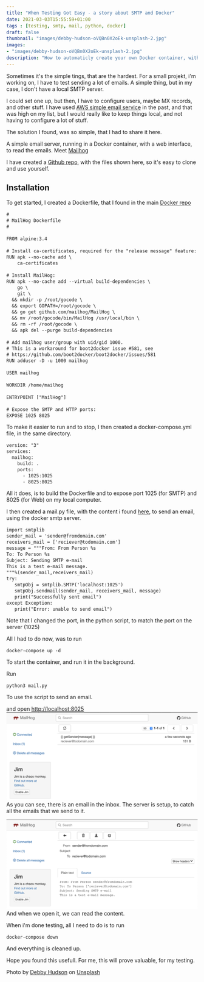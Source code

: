 ```yaml
---
title: "When Testing Got Easy - a story about SMTP and Docker"
date: 2021-03-03T15:55:59+01:00
tags : [testing, smtp, mail, python, docker]
draft: false
thumbnail: "images/debby-hudson-oVQBn0X2oEk-unsplash-2.jpg"
images: 
- "images/debby-hudson-oVQBn0X2oEk-unsplash-2.jpg"
description: "How to automaticly create your own Docker container, with all the tools you need, and update it automaticly, when new verions get's realesed."
---
```

Sometimes it's the simple tings, that are the hardest.
For a small projekt, i'm working on, I have to test sending a lot of emails. A simple thing, but in my case, I don't have a local SMTP server. 

I could set one up, but then, I have to configure users, maybe MX records, and other stuff. 
I have used [AWS simple email service](https://aws.amazon.com/ses/) in the past, and that was high on my list, but I would really like to keep things local, and not having to configure a lot of stuff. 

The solution I found, was so simple, that I had to share it here.

A simple email server, running in a Docker container, with a web interface, to read the emails. Meet [Mailhog](https://hub.docker.com/r/mailhog/mailhog/)

I have created a [Github repo](https://github.com/rhjensen79/smtp-test), with the files shown here, so it's easy to clone and use yourself.

## Installation

To get started, I created a Dockerfile, that I found in the main [Docker repo](https://hub.docker.com/r/mailhog/mailhog/)

```
#
# MailHog Dockerfile
#

FROM alpine:3.4

# Install ca-certificates, required for the "release message" feature:
RUN apk --no-cache add \
    ca-certificates

# Install MailHog:
RUN apk --no-cache add --virtual build-dependencies \
    go \
    git \
  && mkdir -p /root/gocode \
  && export GOPATH=/root/gocode \
  && go get github.com/mailhog/MailHog \
  && mv /root/gocode/bin/MailHog /usr/local/bin \
  && rm -rf /root/gocode \
  && apk del --purge build-dependencies

# Add mailhog user/group with uid/gid 1000.
# This is a workaround for boot2docker issue #581, see
# https://github.com/boot2docker/boot2docker/issues/581
RUN adduser -D -u 1000 mailhog

USER mailhog

WORKDIR /home/mailhog

ENTRYPOINT ["MailHog"]

# Expose the SMTP and HTTP ports:
EXPOSE 1025 8025
```

To make it easier to run and to stop, I then created a docker-compose.yml file, in the same directory.

```
version: "3"
services:
  mailhog:
    build: .
    ports:
      - 1025:1025
      - 8025:8025
```
All it does, is to build the Dockerfile and to expose port 1025 (for SMTP) and 8025 (for Web) on my local computer.

I then created a mail.py file, with the content i found [here](https://www.javatpoint.com/python-sending-email), to send an email, using the docker smtp server.

```
import smtplib    
sender_mail = 'sender@fromdomain.com'    
receivers_mail = ['reciever@todomain.com']    
message = """From: From Person %s  
To: To Person %s  
Subject: Sending SMTP e-mail   
This is a test e-mail message.  
"""%(sender_mail,receivers_mail)    
try:    
   smtpObj = smtplib.SMTP('localhost:1025')    
   smtpObj.sendmail(sender_mail, receivers_mail, message)    
   print("Successfully sent email")    
except Exception:    
   print("Error: unable to send email")   
```
Note that I changed the port, in the python script, to match the port on the server (1025)

All I had to do now, was to run 

```
docker-compose up -d
```
To start the container, and run it in the background.

Run 
```
python3 mail.py
```
To use the script to send an email.

and open [http://localhost:8025](http://localhost:8025)
![Login](images/login.png)
As you can see, there is an email in the inbox.
The server is setup, to catch all the emails that we send to it. 

![mail](images/mail.png)
And when we open it, we can read the content. 

When i'm done testing, all I need to do is to run 
```
docker-compose down
```
And everything is cleaned up.

Hope you found this usefull. For me, this will prove valuable, for my testing. 


<span>Photo by <a href="https://unsplash.com/@hudsoncrafted?utm_source=unsplash&amp;utm_medium=referral&amp;utm_content=creditCopyText">Debby Hudson</a> on <a href="https://unsplash.com/s/photos/typewriter?utm_source=unsplash&amp;utm_medium=referral&amp;utm_content=creditCopyText">Unsplash</a></span>